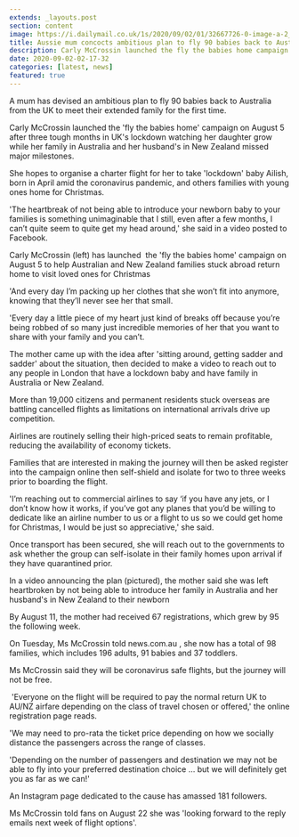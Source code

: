 ```yaml
---
extends: _layouts.post
section: content
image: https://i.dailymail.co.uk/1s/2020/09/02/01/32667726-0-image-a-2_1599005207692.jpg 
title: Aussie mum concocts ambitious plan to fly 90 babies back to Australia that have been stuck in the UK 
description: Carly McCrossin launched the fly the babies home campaign on August 5 after three tough months in UKs lockdown watching her baby grow without family in Australia and New Zealand by their side. 
date: 2020-09-02-02-17-32 
categories: [latest, news] 
featured: true 
--- 
```

A mum has devised an ambitious plan to fly 90 babies back to Australia from the UK to meet their extended family for the first time.

Carly McCrossin launched the 'fly the babies home' campaign on August 5 after three tough months in UK's lockdown watching her daughter grow while her family in Australia and her husband's in New Zealand missed major milestones. 

She hopes to organise a charter flight for her to take 'lockdown' baby Ailish, born in April amid the coronavirus pandemic, and others families with young ones home for Christmas. 

'The heartbreak of not being able to introduce your newborn baby to your families is something unimaginable that I still, even after a few months, I can’t quite seem to quite get my head around,' she said in a video posted to Facebook.

Carly McCrossin (left) has launched  the 'fly the babies home' campaign on August 5 to help Australian and New Zealand families stuck abroad return home to visit loved ones for Christmas

'And every day I’m packing up her clothes that she won’t fit into anymore, knowing that they’ll never see her that small.

'Every day a little piece of my heart just kind of breaks off because you’re being robbed of so many just incredible memories of her that you want to share with your family and you can’t.

The mother came up with the idea after 'sitting around, getting sadder and sadder' about the situation, then decided to make a video to reach out to any people in London that have a lockdown baby and have family in Australia or New Zealand.

More than 19,000 citizens and permanent residents stuck overseas are battling cancelled flights as limitations on international arrivals drive up competition. 

Airlines are routinely selling their high-priced seats to remain profitable, reducing the availability of economy tickets.  

Families that are interested in making the journey will then be asked register into the campaign online then self-shield and isolate for two to three weeks prior to boarding the flight.   

'I’m reaching out to commercial airlines to say ‘if you have any jets, or I don’t know how it works, if you’ve got any planes that you’d be willing to dedicate like an airline number to us or a flight to us so we could get home for Christmas, I would be just so appreciative,' she said.  

Once transport has been secured, she will reach out to the governments to ask whether the group can self-isolate in their family homes upon arrival if they have quarantined prior. 

In a video announcing the plan (pictured), the mother said she was left heartbroken by not being able to introduce her family in Australia and her husband's in New Zealand to their newborn

By August 11, the mother had received 67 registrations, which grew by 95 the following week.   

On Tuesday, Ms McCrossin told news.com.au , she now has a total of 98 families, which includes 196 adults, 91 babies and 37 toddlers.

Ms McCrossin said they will be coronavirus safe flights, but the journey will not be free.

 'Everyone on the flight will be required to pay the normal return UK to AU/NZ airfare depending on the class of travel chosen or offered,' the online registration page reads.

'We may need to pro-rata the ticket price depending on how we socially distance the passengers across the range of classes.

'Depending on the number of passengers and destination we may not be able to fly into your preferred destination choice … but we will definitely get you as far as we can!' 

An Instagram page dedicated to the cause has amassed 181 followers. 

Ms McCrossin told fans on August 22 she was 'looking forward to the reply emails next week of flight options'. 

